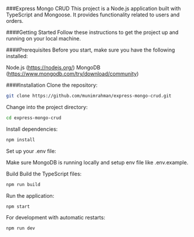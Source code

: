 ###Express Mongo CRUD
This project is a Node.js application built with TypeScript and Mongoose. It provides functionality related to users and orders.

####Getting Started
Follow these instructions to get the project up and running on your local machine.

####Prerequisites
Before you start, make sure you have the following installed:

Node.js (https://nodejs.org/)
MongoDB (https://www.mongodb.com/try/download/community)

####Installation
Clone the repository:

```bash
git clone https://github.com/munimrahman/express-mongo-crud.git
```

Change into the project directory:

```bash
cd express-mongo-crud
```

Install dependencies:

```bash
npm install
```

Set up your .env file:

Make sure MongoDB is running locally and setup env file like .env.example.

Build
Build the TypeScript files:

```bash
npm run build
```

Run the application:

```bash
npm start
```

For development with automatic restarts:

```bash
npm run dev
```
